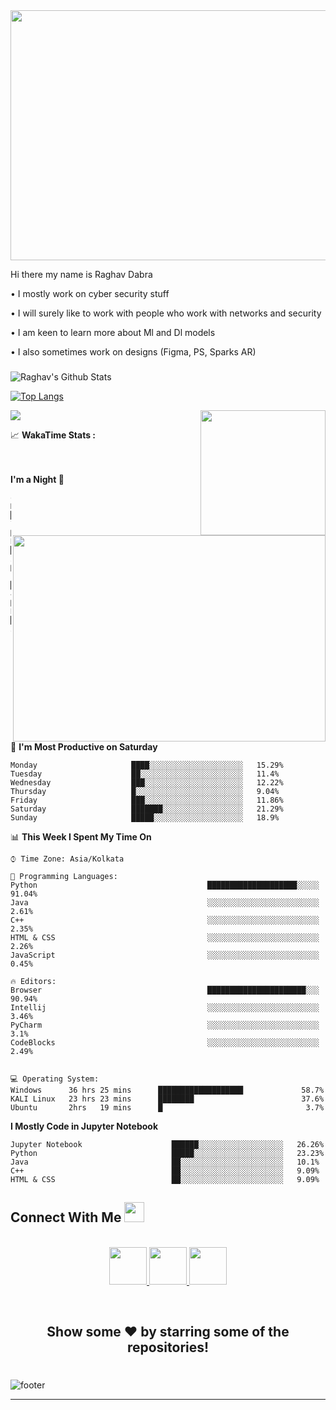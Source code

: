 
<img src="https://media.giphy.com/media/115BJle6N2Av0A/giphy.gif" width="1000" height="400"/>

Hi there my name is Raghav Dabra 




• I mostly work on cyber security stuff

• I will surely like to work with people who work with networks and security

• I am keen to learn more about Ml and Dl models 

• I also sometimes work on designs (Figma, PS, Sparks AR)

###

![Raghav's Github Stats](https://github-readme-stats.vercel.app/api?username=RaghavDabra&show_icons=true&theme=midnight-purple)

[![Top Langs](https://github-readme-stats.vercel.app/api/top-langs/?username=RaghavDabra&theme=midnight-purple&layout=compact)](https://github.com/RaghavDabra/github-readme-stats)


<img align="Right" width="200" height="200" src="https://media.giphy.com/media/o0vwzuFwCGAFO/giphy.gif">

![](https://komarev.com/ghpvc/?username=RaghavDabra&color=blueviolet&style=plastic)




<summary>
  <g-emoji class="g-emoji" alias="chart_with_upwards_trend" fallback-src="https://github.githubassets.com/images/icons/emoji/unicode/1f4c8.png">📈</g-emoji> 
  <strong>WakaTime Stats : </strong>
</summary>

<a target="_blank">
  <img align="right" height="330px" width="500px" src="https://wakatime.com/share/@JayantGoel001/d757c83d-c3a9-424e-86f1-ce88190c9840.svg" >
</a>
<br>
<br>


<!--START_SECTION:waka-->

 
 
 
**I'm a Night 🦉** 

```text
🌞 Morning                 ██░░░░░░░░░░░░░░░░░░░░░░░   7.87% 
🌆 Daytime                 ██████░░░░░░░░░░░░░░░░░░░   26.15% 
🌃 Evening                 ██████████░░░░░░░░░░░░░░░   42.71% 
🌙 Night                   █████░░░░░░░░░░░░░░░░░░░░   23.26%

```
📅 **I'm Most Productive on Saturday** 

```text
Monday                     ████░░░░░░░░░░░░░░░░░░░░░   15.29% 
Tuesday                    ██░░░░░░░░░░░░░░░░░░░░░░░   11.4% 
Wednesday                  ███░░░░░░░░░░░░░░░░░░░░░░   12.22% 
Thursday                   █░░░░░░░░░░░░░░░░░░░░░░░░   9.04% 
Friday                     ███░░░░░░░░░░░░░░░░░░░░░░   11.86% 
Saturday                   ███████░░░░░░░░░░░░░░░░░░   21.29% 
Sunday                     █████░░░░░░░░░░░░░░░░░░░░   18.9%

```


📊 **This Week I Spent My Time On** 

```text
⌚︎ Time Zone: Asia/Kolkata

💬 Programming Languages: 
Python                                      ████████████████████░░░░░   91.04% 
Java                                        ░░░░░░░░░░░░░░░░░░░░░░░░░   2.61% 
C++                                         ░░░░░░░░░░░░░░░░░░░░░░░░░   2.35% 
HTML & CSS                                  ░░░░░░░░░░░░░░░░░░░░░░░░░   2.26% 
JavaScript                                  ░░░░░░░░░░░░░░░░░░░░░░░░░   0.45%

🔥 Editors: 
Browser                                     ██████████████████████░░░   90.94% 
Intellij                                    ░░░░░░░░░░░░░░░░░░░░░░░░░   3.46% 
PyCharm                                     ░░░░░░░░░░░░░░░░░░░░░░░░░   3.1% 
CodeBlocks                                  ░░░░░░░░░░░░░░░░░░░░░░░░░   2.49%


💻 Operating System: 
Windows      36 hrs 25 mins      ███████████████████             58.7%
KALI Linux   23 hrs 23 mins      ████████                        37.6%
Ubuntu       2hrs   19 mins      █                                3.7%
```

**I Mostly Code in Jupyter Notebook** 

```text
Jupyter Notebook                    ██████░░░░░░░░░░░░░░░░░░░   26.26% 
Python                              █████░░░░░░░░░░░░░░░░░░░░   23.23% 
Java                                ██░░░░░░░░░░░░░░░░░░░░░░░   10.1% 
C++                                 ██░░░░░░░░░░░░░░░░░░░░░░░   9.09% 
HTML & CSS                          ██░░░░░░░░░░░░░░░░░░░░░░░   9.09%

```



<!--END_SECTION:waka-->

##  Connect With Me   <a target="_blank">    <img src="https://github.com/JayantGoel001/JayantGoel001/blob/master/Handshake.gif" height="32px" style="max-width:100%;">
  </a>
</h1>

<p align="center">
  <br>
  <a href="https://www.linkedin.com/in/raghavdabra/" target="_blank">
    <code><img height="60" width="60" src="https://github.com/JayantGoel001/JayantGoel001/blob/master/linkedin.svg"/></code>
  
  <a href="https://www.instagram.com/raghav__dabra/" target="_blank">
    <code><img height="60" width="60" src="https://github.com/JayantGoel001/JayantGoel001/blob/master/instagram.svg"/></code>
  </a>
  <a href="https://twitter.com/RaghavDabra4" target="_blank">
    <code><img height="60" width="60" src="https://github.com/JayantGoel001/JayantGoel001/blob/master/twitter.svg"/></code>
  </a>

  </a>     
</p>
<br/>



<div align="center">

## Show some ❤️ by starring some of the repositories!

</div>

#
![footer](https://media.giphy.com/media/xULW8v7LtZrgcaGvC0/giphy.gif) 

----



